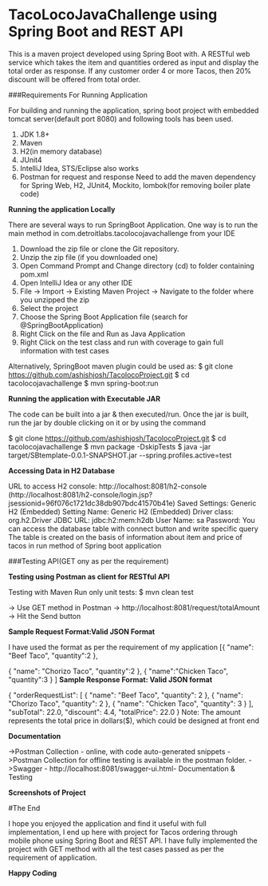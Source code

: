 # TacoLocoJavaChallenge using Spring Boot and REST API
This is a maven project developed using Spring Boot with. A RESTful web service which takes the item and quantities ordered as input and display the total order as response.
If any customer order 4 or more Tacos, then 20% discount will be offered from total order.
 
###Requirements For Running Application

For building and running the application, spring boot project with embedded tomcat server(default port 8080) and following tools has been used.
1. JDK 1.8+
2. Maven
3. H2(in memory database)
4. JUnit4
5. IntelliJ Idea, STS/Eclipse also works
5. Postman for request and response
Need to add the maven dependency for  Spring Web, H2, JUnit4, Mockito, lombok(for removing boiler plate code) 

**Running the application Locally**

There are several ways to run SpringBoot Application. One way is to run the main method in com.detroitlabs.tacolocojavachallenge from your IDE
1. Download the zip file or clone the Git repository.
2. Unzip the zip file (if you downloaded one)
3. Open Command Prompt and Change directory (cd) to folder containing pom.xml
4. Open IntelliJ Idea or any other IDE
5. File -> Import -> Existing Maven Project -> Navigate to the folder where you unzipped the zip
6. Select the project
7. Choose the Spring Boot Application file (search for @SpringBootApplication)
8. Right Click on the file and Run as Java Application
9. Right Click on the test class and run with coverage to gain full information with test cases

Alternatively, SpringBoot maven plugin could be used as:
$ git clone https://github.com/ashishjosh/TacolocoProject.git
$ cd tacolocojavachallenge
$ mvn spring-boot:run

**Running the application with Executable JAR**

The code can be built into a jar & then executed/run. 
Once the jar is built, run the jar by double clicking on it or by using the command

$ git clone https://github.com/ashishjosh/TacolocoProject.git
$ cd tacolocojavachallenge
$ mvn package -DskipTests
$ java -jar target/SBtemplate-0.0.1-SNAPSHOT.jar --spring.profiles.active=test

**Accessing Data in H2 Database**

URL to access H2 console: http://localhost:8081/h2-console
(http://localhost:8081/h2-console/login.jsp?jsessionid=96f076c1721dc38db907bdc41570b41e)
Saved Settings: Generic H2 (Embedded)
Setting Name: Generic H2 (Embedded)
Driver class: org.h2.Driver
JDBC URL: jdbc:h2:mem:h2db
User Name: sa
Password:
You can access the database table with connect button and write specific query
The table is created on the basis of information about item and price of tacos in run method of Spring boot application

###Testing API(GET ony as per the requirement)

**Testing using Postman as client for RESTful API**

Testing with Maven
Run only unit tests:
$ mvn clean test

-> Use GET method in Postman
-> http://localhost:8081/request/totalAmount
-> Hit the Send button

**Sample Request Format:Valid JSON Format**

I have used the format as per the requirement of my application
[{
    "name": "Beef Taco",
    "quantity":2
},

{
    "name": "Chorizo Taco",
    "quantity":2
},
{
"name":"Chicken Taco",
"quantity":3
}
]
**Sample Response Format: Valid JSON format**

 {
     "orderRequestList": [
         {
             "name": "Beef Taco",
             "quantity": 2
         },
         {
             "name": "Chorizo Taco",
             "quantity": 2
         },
         {
             "name": "Chicken Taco",
             "quantity": 3
         }
     ],
     "subTotal": 22.0,
     "discount": 4.4,
     "totalPrice": 22.0
 }
 Note: The amount represents the total price in dollars($), 
 which could be designed at front end
 
**Documentation**
 
->Postman Collection - online, with code auto-generated snippets
->Postman Collection for offline testing is available in the postman folder.
->Swagger - http://localhost:8081/swagger-ui.html- Documentation & Testing

**Screenshots of Project**

#The End

I hope you enjoyed the application and find it useful with full implementation, I end up here with project for Tacos ordering through mobile phone 
using Spring Boot and REST API. I have fully implemented the project with GET method with all the test cases passed as per the requirement of application.  

**Happy Coding**



